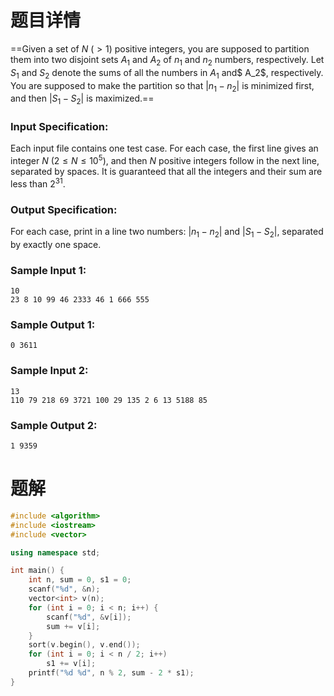 # 题目详情
==Given a set of $N$ ($> 1$) positive integers, you are supposed to partition them into two disjoint sets $A_1$ and $A_2$ of $n_1$ and $n_2$ numbers, respectively. Let $S_1$ and $S_2$ denote the sums of all the numbers in $A_1$ and$ A_2$, respectively. You are supposed to make the partition so that $|n_1 - n_2|$ is minimized first, and then $|S_1 - S_2|$ is maximized.==

### Input Specification:

Each input file contains one test case. For each case, the first line gives an integer $N$ ($2 \le N \le 10^5$), and then $N$ positive integers follow in the next line, separated by spaces. It is guaranteed that all the integers and their sum are less than $2^{31}$.

### Output Specification:

For each case, print in a line two numbers: $|n_1 - n_2|$ and $|S_1 - S_2|$, separated by exactly one space.

### Sample Input 1:

    10
    23 8 10 99 46 2333 46 1 666 555


### Sample Output 1:

    0 3611


### Sample Input 2:

    13
    110 79 218 69 3721 100 29 135 2 6 13 5188 85


### Sample Output 2:

    1 9359

# 题解

```cpp
#include <algorithm>
#include <iostream>
#include <vector>

using namespace std;

int main() {
    int n, sum = 0, s1 = 0;
    scanf("%d", &n);
    vector<int> v(n);
    for (int i = 0; i < n; i++) {
        scanf("%d", &v[i]);
        sum += v[i];
    }
    sort(v.begin(), v.end());
    for (int i = 0; i < n / 2; i++)
        s1 += v[i];
    printf("%d %d", n % 2, sum - 2 * s1);
}
```

